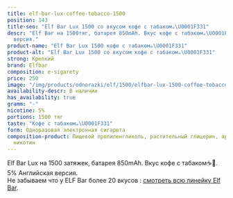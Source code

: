 ```yaml
---
title: elf-bar-lux-coffee-tobacco-1500
position: 143
title-seo: "Elf Bar Lux 1500 со вкусом кофе с табаком☕️\U0001F331"
descr: "Elf Bar на 1500тяг, батарея 850mAh. Вкус кофе с табаком☕️\U0001F331. 5% Английская
  версия."
product-name: "Elf Bar Lux 1500 кофе с табаком☕️\U0001F331"
product-alt: "Elf Bar Lux 1500 со вкусом кофе с табаком☕️\U0001F331"
strong: Крепкий
brand: Elfbar
composition: e-sigarety
price: 250
image: "/img/products/odnorazki/elf/1500/elfbar-lux-1500-coffee-tobacco.jpg"
availability-descr: В наличии
has_availability: true
gramm: "-"
nicotine: 5%
portions: 1500 тяг
taste: "Кофе с табаком☕️\U0001F331"
form: Одноразовая электронная сигарета
composition-product: Пищевой пропиленгликоль, растительный глицерин, ароматизатор,
  никотин
---
```


Elf Bar Lux на 1500 затяжек, батарея 850mAh. Вкус кофе с табаком☕️🌱. 5% Английская версия.<br>
Не забываем что у ELF Bar более 20 вкусов : [смотреть всю линейку Elf Bar](/elfbar).